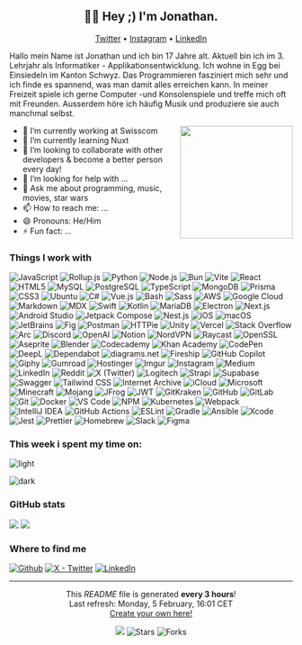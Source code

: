 <h2 align="center">👋🏻 Hey ;) I'm Jonathan.</h2>

<p align="center">
<a href="https://twitter.com/JonathanXD12_">Twitter</a> •
<a href="https://www.instagram.com/jonathan_russ_">Instagram</a> •
<a href="https://www.linkedin.com/in/jonathan-russ-swisscom">LinkedIn</a>
</p>

Hallo mein Name ist Jonathan und ich bin 17 Jahre alt. Aktuell bin ich im 3. Lehrjahr als Informatiker - Applikationsentwicklung. Ich wohne in Egg bei Einsiedeln im Kanton Schwyz. Das Programmieren fasziniert mich sehr und ich finde es spannend, was man damit alles erreichen kann. In meiner Freizeit spiele ich gerne Computer -und Konsolenspiele und treffe mich oft mit Freunden. Ausserdem höre ich häufig Musik und produziere sie auch manchmal selbst.

<img align='right' src='https://user-images.githubusercontent.com/5713670/87202985-820dcb80-c2b6-11ea-9f56-7ec461c497c3.gif' width='200"'>

- 🔭 I’m currently working at Swisscom
- 🌱 I’m currently learning Nuxt
- 👯 I’m looking to collaborate with other developers & become a better person every day!
- 🤔 I’m looking for help with ...
- 💬 Ask me about programming, music, movies, star wars
- 📫 How to reach me: ...
- 😄 Pronouns: He/Him
- ⚡ Fun fact: ...

<h3>Things I work with</h3>
<p>
<img alt="JavaScript" src="https://img.shields.io/badge/-JavaScript-F7DF1E?style=flat-square&logo=JavaScript&logoColor=black" />
<img alt="Rollup.js" src="https://img.shields.io/badge/-Rollup.js-EC4A3F?style=flat-square&logo=Rollup.js&logoColor=white" />
<img alt="Python" src="https://img.shields.io/badge/-Python-3776AB?style=flat-square&logo=Python&logoColor=white" />
<img alt="Node.js" src="https://img.shields.io/badge/-Node.js-339933?style=flat-square&logo=Node.js&logoColor=white" />
<img alt="Bun" src="https://img.shields.io/badge/-Bun-000000?style=flat-square&logo=Bun&logoColor=white" />
<img alt="Vite" src="https://img.shields.io/badge/-Vite-646CFF?style=flat-square&logo=Vite&logoColor=white" />
<img alt="React" src="https://img.shields.io/badge/-React-61DAFB?style=flat-square&logo=React&logoColor=black" />
<img alt="HTML5" src="https://img.shields.io/badge/-HTML5-E34F26?style=flat-square&logo=HTML5&logoColor=white" />
<img alt="MySQL" src="https://img.shields.io/badge/-MySQL-E34F26?style=flat-square&logo=MySQL&logoColor=white" />
<img alt="PostgreSQL" src="https://img.shields.io/badge/-PostgreSQL-4169E1?style=flat-square&logo=PostgreSQL&logoColor=white" />
<img alt="TypeScript" src="https://img.shields.io/badge/-TypeScript-3178C6?style=flat-square&logo=TypeScript&logoColor=white" />
<img alt="MongoDB" src="https://img.shields.io/badge/-MongoDB-47A248?style=flat-square&logo=MongoDB&logoColor=white" />
<img alt="Prisma" src="https://img.shields.io/badge/-Prisma-2D3748?style=flat-square&logo=Prisma&logoColor=white" />
<img alt="CSS3" src="https://img.shields.io/badge/-CSS3-1572B6?style=flat-square&logo=CSS3&logoColor=white" />
<img alt="Ubuntu" src="https://img.shields.io/badge/-Ubuntu-E95420?style=flat-square&logo=Ubuntu&logoColor=white" />
<img alt="C#" src="https://img.shields.io/badge/-C#-512BD4?style=flat-square&logo=C#&logoColor=white" />
<img alt="Vue.js" src="https://img.shields.io/badge/-Vue.js-4FC08D?style=flat-square&logo=Vue.js&logoColor=white" />
<img alt="Bash" src="https://img.shields.io/badge/-Bash-4EAA25?style=flat-square&logo=GNU Bash&logoColor=white" />
<img alt="Sass" src="https://img.shields.io/badge/-Sass-CC6699?style=flat-square&logo=Sass&logoColor=white" />
<img alt="AWS" src="https://img.shields.io/badge/-AWS-232F3E?style=flat-square&logo=Amazon Web Services&logoColor=white" />
<img alt="Google Cloud" src="https://img.shields.io/badge/-Google Cloud-4285F4?style=flat-square&logo=Google Cloud&logoColor=white" />
<img alt="Markdown" src="https://img.shields.io/badge/-Markdown-000000?style=flat-square&logo=Markdown&logoColor=white" />
<img alt="MDX" src="https://img.shields.io/badge/-MDX-1B1F24?style=flat-square&logo=MDX&logoColor=white" />
<img alt="Swift" src="https://img.shields.io/badge/-Swift-F05138?style=flat-square&logo=Swift&logoColor=white" />
<img alt="Kotlin" src="https://img.shields.io/badge/-Kotlin-7F52FF?style=flat-square&logo=Kotlin&logoColor=white" />
<img alt="MariaDB" src="https://img.shields.io/badge/-MariaDB-003545?style=flat-square&logo=MariaDB&logoColor=white" />
<img alt="Electron" src="https://img.shields.io/badge/-Electron-47848F?style=flat-square&logo=Electron&logoColor=white" />
<img alt="Next.js" src="https://img.shields.io/badge/-Next.js-000000?style=flat-square&logo=Next.js&logoColor=white" />
<img alt="Android Studio" src="https://img.shields.io/badge/-Android Studio-3DDC84?style=flat-square&logo=Android Studio&logoColor=white" />
<img alt="Jetpack Compose" src="https://img.shields.io/badge/-Jetpack Compose-4285F4?style=flat-square&logo=Jetpack Compose&logoColor=white" />
<img alt="Nest.js" src="https://img.shields.io/badge/-Nest.js-E0234E?style=flat-square&logo=NestJS&logoColor=white" />
<img alt="iOS" src="https://img.shields.io/badge/-iOS-000000?style=flat-square&logo=iOS&logoColor=white" />
<img alt="macOS" src="https://img.shields.io/badge/-macOS-000000?style=flat-square&logo=macOS&logoColor=white" />
<img alt="JetBrains" src="https://img.shields.io/badge/-JetBrains-000000?style=flat-square&logo=JetBrains&logoColor=white" />
<img alt="Fig" src="https://img.shields.io/badge/-Fig-000000?style=flat-square&logo=Fig&logoColor=white" />
<img alt="Postman" src="https://img.shields.io/badge/-Postman-FF6C37?style=flat-square&logo=Postman&logoColor=white" />
<img alt="HTTPie" src="https://img.shields.io/badge/-HTTPie-73DC8C?style=flat-square&logo=HTTPie&logoColor=white" />
<img alt="Unity" src="https://img.shields.io/badge/-Unity-000000?style=flat-square&logo=Unity&logoColor=white" />
<img alt="Vercel" src="https://img.shields.io/badge/-Vercel-000000?style=flat-square&logo=Vercel&logoColor=white" />
<img alt="Stack Overflow" src="https://img.shields.io/badge/-Stack Overflow-F58025?style=flat-square&logo=Stack Overflow&logoColor=white" />
<img alt="Arc" src="https://img.shields.io/badge/-Arc-FCBFBD?style=flat-square&logo=Arc&logoColor=white" />
<img alt="Discord" src="https://img.shields.io/badge/-Discord-5865F2?style=flat-square&logo=Discord&logoColor=white" />
<img alt="OpenAI" src="https://img.shields.io/badge/-OpenAI-412991?style=flat-square&logo=OpenAI&logoColor=white" />
<img alt="Notion" src="https://img.shields.io/badge/-Notion-000000?style=flat-square&logo=Notion&logoColor=white" />
<img alt="NordVPN" src="https://img.shields.io/badge/-NordVPN-4687FF?style=flat-square&logo=NordVPN&logoColor=white" />
<img alt="Raycast" src="https://img.shields.io/badge/-Raycast-FF6363?style=flat-square&logo=Raycast&logoColor=white" />
<img alt="OpenSSL" src="https://img.shields.io/badge/-OpenSSL-721412?style=flat-square&logo=OpenSSL&logoColor=white" />
<img alt="Aseprite" src="https://img.shields.io/badge/-Aseprite-7D929E?style=flat-square&logo=Aseprite&logoColor=white" />
<img alt="Blender" src="https://img.shields.io/badge/-Blender-E87D0D?style=flat-square&logo=Blender&logoColor=white" />
<img alt="Codecademy" src="https://img.shields.io/badge/-Codecademy-1F4056?style=flat-square&logo=Codecademy&logoColor=white" />
<img alt="Khan Academy" src="https://img.shields.io/badge/-Khan Academy-14BF96?style=flat-square&logo=Khan Academy&logoColor=black" />
<img alt="CodePen" src="https://img.shields.io/badge/-CodePen-000000?style=flat-square&logo=CodePen&logoColor=white" />
<img alt="DeepL" src="https://img.shields.io/badge/-DeepL-0F2B46?style=flat-square&logo=DeepL&logoColor=black" />
<img alt="Dependabot" src="https://img.shields.io/badge/-Dependabot-025E8C?style=flat-square&logo=Dependabot&logoColor=white" />
<img alt="diagrams.net" src="https://img.shields.io/badge/-diagrams.net-F08705?style=flat-square&logo=diagrams.net&logoColor=white" />
<img alt="Fireship" src="https://img.shields.io/badge/-Fireship-EB844E?style=flat-square&logo=Fireship&logoColor=white" />
<img alt="GitHub Copilot" src="https://img.shields.io/badge/-GitHub Copilot-000000?style=flat-square&logo=GitHub Copilot&logoColor=white" />
<img alt="Giphy" src="https://img.shields.io/badge/-Giphy-FF6666?style=flat-square&logo=Giphy&logoColor=white" />
<img alt="Gumroad" src="https://img.shields.io/badge/-Gumroad-FF90E8?style=flat-square&logo=Gumroad&logoColor=white" />
<img alt="Hostinger" src="https://img.shields.io/badge/-Hostinger-673DE6?style=flat-square&logo=Hostinger&logoColor=white" />
<img alt="Imgur" src="https://img.shields.io/badge/-Imgur-1BB76E?style=flat-square&logo=Imgur&logoColor=white" />
<img alt="Instagram" src="https://img.shields.io/badge/-Instagram-E4405F?style=flat-square&logo=Instagram&logoColor=white" />
<img alt="Medium" src="https://img.shields.io/badge/-Medium-000000?style=flat-square&logo=Medium&logoColor=white" />
<img alt="LinkedIn" src="https://img.shields.io/badge/-LinkedIn-0A66C2?style=flat-square&logo=LinkedIn&logoColor=white" />
<img alt="Reddit" src="https://img.shields.io/badge/-Reddit-FF4500?style=flat-square&logo=Reddit&logoColor=white" />
<img alt="X (Twitter)" src="https://img.shields.io/badge/-X (Twitter)-000000?style=flat-square&logo=X&logoColor=white" />
<img alt="Logitech" src="https://img.shields.io/badge/-Logitech-00B8FC?style=flat-square&logo=Logitech&logoColor=white" />
<img alt="Strapi" src="https://img.shields.io/badge/-Strapi-4945FF?style=flat-square&logo=Strapi&logoColor=white" />
<img alt="Supabase" src="https://img.shields.io/badge/-Supabase-3FCF8E?style=flat-square&logo=Supabase&logoColor=white" />
<img alt="Swagger" src="https://img.shields.io/badge/-Swagger-85EA2D?style=flat-square&logo=Swagger&logoColor=white" />
<img alt="Tailwind CSS" src="https://img.shields.io/badge/-Tailwind CSS-06B6D4?style=flat-square&logo=Tailwind CSS&logoColor=white" />
<img alt="Internet Archive" src="https://img.shields.io/badge/-Internet Archive-666666?style=flat-square&logo=Internet Archive&logoColor=white" />
<img alt="iCloud" src="https://img.shields.io/badge/-iCloud-3693F3?style=flat-square&logo=iCloud&logoColor=white" />
<img alt="Microsoft" src="https://img.shields.io/badge/-Microsoft-5E5E5E?style=flat-square&logo=Microsoft&logoColor=white" />
<img alt="Minecraft" src="https://img.shields.io/badge/-Minecraft-3C8527?style=flat-square&logo=Minecraft&logoColor=white" />
<img alt="Mojang" src="https://img.shields.io/badge/-Mojang-EF323D?style=flat-square&logo=Mojang Studios&logoColor=white" />
<img alt="JFrog" src="https://img.shields.io/badge/-JFrog-40BE46?style=flat-square&logo=JFrog&logoColor=white" />
<img alt="JWT" src="https://img.shields.io/badge/-JWT-000000?style=flat-square&logo=JSON Web Tokens&logoColor=white" />
<img alt="GitKraken" src="https://img.shields.io/badge/-GitKraken-179287?style=flat-square&logo=GitKraken&logoColor=white" />
<img alt="GitHub" src="https://img.shields.io/badge/-GitHub-181717?style=flat-square&logo=GitHub&logoColor=white" />
<img alt="GitLab" src="https://img.shields.io/badge/-GitLab-FC6D26?style=flat-square&logo=GitLab&logoColor=white" />
<img alt="Git" src="https://img.shields.io/badge/-Git-F05032?style=flat-square&logo=Git&logoColor=white" />
<img alt="Docker" src="https://img.shields.io/badge/-Docker-2496ED?style=flat-square&logo=Docker&logoColor=white" />
<img alt="VS Code" src="https://img.shields.io/badge/-VS Code-007ACC?style=flat-square&logo=VS Code&logoColor=white" />
<img alt="NPM" src="https://img.shields.io/badge/-NPM-CB3837?style=flat-square&logo=npm&logoColor=white" />
<img alt="Kubernetes" src="https://img.shields.io/badge/-Kubernetes-326CE5?style=flat-square&logo=Kubernetes&logoColor=white" />
<img alt="Webpack" src="https://img.shields.io/badge/-Webpack-8DD6F9?style=flat-square&logo=Webpack&logoColor=black" />
<img alt="IntelliJ IDEA" src="https://img.shields.io/badge/-IntelliJ IDEA-000000?style=flat-square&logo=IntelliJ IDEA&logoColor=white" />
<img alt="GitHub Actions" src="https://img.shields.io/badge/-GitHub Actions-2088FF?style=flat-square&logo=GitHub Actions&logoColor=white" />
<img alt="ESLint" src="https://img.shields.io/badge/-ESLint-4B32C3?style=flat-square&logo=ESLint&logoColor=white" />
<img alt="Gradle" src="https://img.shields.io/badge/-Gradle-02303A?style=flat-square&logo=Gradle&logoColor=white" />
<img alt="Ansible" src="https://img.shields.io/badge/-Ansible-EE0000?style=flat-square&logo=Ansible&logoColor=white" />
<img alt="Xcode" src="https://img.shields.io/badge/-Xcode-147EFB?style=flat-square&logo=Xcode&logoColor=white" />
<img alt="Jest" src="https://img.shields.io/badge/-Jest-C21325?style=flat-square&logo=Jest&logoColor=white" />
<img alt="Prettier" src="https://img.shields.io/badge/-Prettier-F7B93E?style=flat-square&logo=Prettier&logoColor=black" />
<img alt="Homebrew" src="https://img.shields.io/badge/-Homebrew-FBB040?style=flat-square&logo=Homebrew&logoColor=black" />
<img alt="Slack" src="https://img.shields.io/badge/-Slack-4A154B?style=flat-square&logo=Slack&logoColor=white" />
<img alt="Figma" src="https://img.shields.io/badge/-Figma-F24E1E?style=flat-square&logo=Figma&logoColor=white" />
</p>

<h3>This week i spent my time on:</h3>

<!--START_SECTION:waka-->

<!-- ```txt
TypeScript      7 hrs 14 mins   ████████████████░░░░░░░░░   64.03 %
JavaScript      2 hrs 56 mins   ██████▓░░░░░░░░░░░░░░░░░░   26.03 %
Other           33 mins         █▒░░░░░░░░░░░░░░░░░░░░░░░   04.98 %
JSON            25 mins         █░░░░░░░░░░░░░░░░░░░░░░░░   03.72 %
Bash            5 mins          ▒░░░░░░░░░░░░░░░░░░░░░░░░   00.80 %
``` -->

<!--END_SECTION:waka-->

![light](https://raw.githubusercontent.com/tw93/tw93/master/images/wakatime_weekly_language_stats.svg#gh-light-mode-only)

![dark](https://raw.githubusercontent.com/tw93/tw93/master/images/wakatime_weekly_language_stats_black.svg#gh-dark-mode-only)

<h3>GitHub stats</h3>
<!-- <details>
  <summary>GitHub Stats</summary> -->

<picture>
  <source
    srcset="https://github-readme-stats.vercel.app/api?username=jonathanxdr&show_icons=true&show=reviews,discussions_started,discussions_answered,prs_merged,prs_merged_percentage&theme=dark"
    media="(prefers-color-scheme: dark)"
  />
  <source
    srcset="https://github-readme-stats.vercel.app/api?username=jonathanxdr&show_icons=true&show=reviews,discussions_started,discussions_answered,prs_merged,prs_merged_percentage"
    media="(prefers-color-scheme: light), (prefers-color-scheme: no-preference)"
  />
  <img src="https://github-readme-stats.vercel.app/api?username=jonathanxdr&show_icons=true&show=reviews,discussions_started,discussions_answered,prs_merged,prs_merged_percentage" />
</picture>

<picture>
  <source
    srcset="https://github-readme-stats.vercel.app/api/top-langs/?username=jonathanxdr&layout=compact&theme=dark"
    media="(prefers-color-scheme: dark)"
  />
  <source
    srcset="https://github-readme-stats.vercel.app/api/top-langs/?username=jonathanxdr&layout=compact"
    media="(prefers-color-scheme: light), (prefers-color-scheme: no-preference)"
  />
  <img src="https://github-readme-stats.vercel.app/api/top-langs/?username=jonathanxdr&layout=compact" />
</picture>

<!-- </details> -->

<h3>Where to find me</h3>
<p><a href="https://github.com/JonathanXDR" target="_blank"><img alt="Github" src="https://img.shields.io/badge/GitHub-%2312100E.svg?&style=for-the-badge&logo=Github&logoColor=white" /></a> <a href="https://twitter.com/J" target="_blank"><img alt="X - Twitter" src="https://img.shields.io/badge/-X-000000?style=flat-square&logo=X&logoColor=white" /></a> <a href="https://www.linkedin.com/in/thomas-guibert" target="_blank"><img alt="LinkedIn" src="https://img.shields.io/badge/linkedin-%230077B5.svg?&style=for-the-badge&logo=linkedin&logoColor=white" /></a>
</p>

---

<p align="center">This <i>README</i> file is generated <b>every 3 hours</b>!</br>Last refresh: Monday, 5 February, 16:01 CET<br /><a href="https://medium.com/@th.guibert/how-to-create-a-self-updating-readme-md-for-your-github-profile-f8b05744ca91">Create your own here!</a></p>
<p align="center"><img src="https://github.com/thmsgbrt/thmsgbrt/workflows/README%20build/badge.svg" /> <img alt="Stars" src="https://img.shields.io/github/stars/thmsgbrt/thmsgbrt?style=flat-square&labelColor=343b41"/> <img alt="Forks" src="https://img.shields.io/github/forks/thmsgbrt/thmsgbrt?style=flat-square&labelColor=343b41"/></p>

